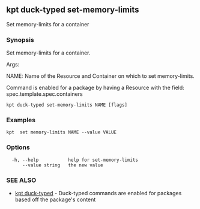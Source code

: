 ## kpt duck-typed set-memory-limits

Set memory-limits for a container

### Synopsis

Set memory-limits for a container.

Args:

  NAME:
    Name of the Resource and Container on which to set memory-limits.

Command is enabled for a package by having a Resource with the field: spec.template.spec.containers


```
kpt duck-typed set-memory-limits NAME [flags]
```

### Examples

```
kpt  set memory-limits NAME --value VALUE
```

### Options

```
  -h, --help           help for set-memory-limits
      --value string   the new value
```

### SEE ALSO

* [kpt duck-typed](kpt_duck-typed.md)	 - Duck-typed commands are enabled for packages based off the package's content

